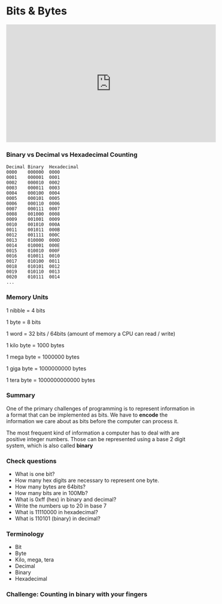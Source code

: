 # Bits & Bytes

<iframe width="560" height="315" src="https://www.youtube.com/embed/1GSjbWt0c9M" frameborder="0" allow="accelerometer; autoplay; encrypted-media; gyroscope; picture-in-picture" allowfullscreen></iframe>

### Binary vs Decimal vs Hexadecimal Counting

```
Decimal Binary  Hexadecimal
0000    000000  0000
0001    000001  0001
0002    000010  0002
0003    000011  0003
0004    000100  0004
0005    000101  0005
0006    000110  0006
0007    000111  0007
0008    001000  0008
0009    001001  0009
0010    001010  000A
0011    001011  000B
0012    001111  000C
0013    010000  000D
0014    010001  000E
0015    010010  000F
0016    010011  0010
0017    010100  0011
0018    010101  0012
0019    010110  0013
0020    010111  0014
...
```

### Memory Units

1 nibble = 4 bits

1 byte = 8 bits

1 word = 32 bits / 64bits (amount of memory a CPU can read / write)

1 kilo byte = 1000 bytes

1 mega byte = 1000000 bytes

1 giga byte = 1000000000 bytes

1 tera byte = 1000000000000 bytes

### Summary

One of the primary challenges of programming is to represent information in a
format that can be implemented as bits. We have to **encode** the
information we care about as bits before the computer can process it.

The most frequent kind of information a computer has to deal with are positive
integer numbers. Those can be represented using a base 2 digit system, which is
also called **binary**

### Check questions

- What is one bit?
- How many hex digits are necessary to represent one byte.
- How many bytes are 64bits?
- How many bits are in 100Mb?
- What is 0xff (hex) in binary and decimal?
- Write the numbers up to 20 in base 7
- What is 11110000 in hexadecimal?
- What is 110101 (binary) in decimal?

### Terminology

- Bit
- Byte
- Kilo, mega, tera
- Decimal
- Binary
- Hexadecimal

### Challenge: Counting in binary with your fingers
